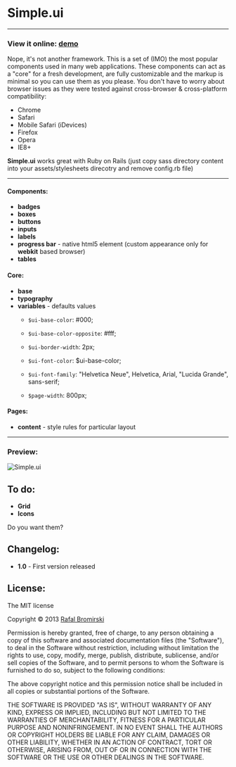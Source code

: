 # Simple.ui

---

### View it online: [demo](http://paranoida.github.com/simple-ui/)

Nope, it's not another framework. This is a set of (IMO) the most popular components used in many web applications. These components can act as a "core" for a fresh development, are fully customizable and the markup is minimal so you can use them as you please. You don't have to worry about browser issues as they were tested against cross-browser & cross-platform compatibility:

- Chrome
- Safari
- Mobile Safari (iDevices)
- Firefox
- Opera
- IE8+

**Simple.ui** works great with Ruby on Rails (just copy sass directory content into your assets/stylesheets direcotry and remove config.rb file)

---

#### Components:

- **badges**
- **boxes**
- **buttons**
- **inputs**
- **labels**
- **progress bar** - native html5 element (custom appearance only for **webkit** based browser)
- **tables**

#### Core:

- **base**
- **typography**
- **variables** - defaults values
	- `$ui-base-color`: #000;
	- `$ui-base-color-opposite`: #fff;
	- `$ui-border-width`: 2px;
	- `$ui-font-color`: $ui-base-color;
	- `$ui-font-family`: "Helvetica Neue", Helvetica, Arial, "Lucida Grande", sans-serif;
	
	- `$page-width`: 800px;

#### Pages:

- **content** - style rules for particular layout

---

### Preview:


![Simple.ui](http://paranoida.github.com/simple-ui/simpleui.png)


## To do:	

- **Grid** 
- **Icons**

Do you want them?


## Changelog:

- **1.0** - First version released

## License:

The MIT license

Copyright &copy; 2013 [Rafal Bromirski](http://paranoida.com)

Permission is hereby granted, free of charge, to any person obtaining a copy of this software and associated documentation files (the "Software"), to deal in the Software without restriction, including without limitation the rights to use, copy, modify, merge, publish, distribute, sublicense, and/or sell copies of the Software, and to permit persons to whom the Software is furnished to do so, subject to the following conditions:

The above copyright notice and this permission notice shall be included in all copies or substantial portions of the Software.

THE SOFTWARE IS PROVIDED "AS IS", WITHOUT WARRANTY OF ANY KIND, EXPRESS OR IMPLIED, INCLUDING BUT NOT LIMITED TO THE WARRANTIES OF MERCHANTABILITY, FITNESS FOR A PARTICULAR PURPOSE AND NONINFRINGEMENT. IN NO EVENT SHALL THE AUTHORS OR COPYRIGHT HOLDERS BE LIABLE FOR ANY CLAIM, DAMAGES OR OTHER LIABILITY, WHETHER IN AN ACTION OF CONTRACT, TORT OR OTHERWISE, ARISING FROM, OUT OF OR IN CONNECTION WITH THE SOFTWARE OR THE USE OR OTHER DEALINGS IN THE SOFTWARE.
